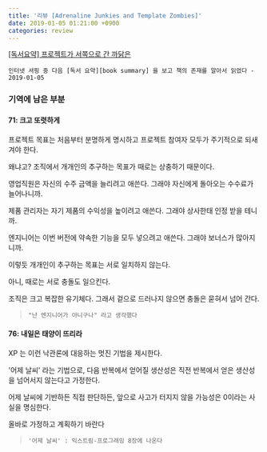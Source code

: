 ```yaml
---
title: '리뷰 [Adrenaline Junkies and Template Zombies]'
date: 2019-01-05 01:21:00 +0900
categories: review
---
```


[[독서요약] 프로젝트가 서쪽으로 간 까닭은][review]

`인터넷 셔핑 중 다음 [독서 요약][book summary] 을 보고 책의 존재를 알아서 읽었다 - 2019-01-05`

### 기역에 남은 부분

#### 71: 크고 또렷하게

프로젝트 목표는 처음부터 분명하게 명시하고 프로젝트 참여자 모두가 주기적으로 되새겨야 한다.

왜냐고? 조직에서 개개인의 추구하는 목표가 때로는 상충하기 때문이다.

영업직원은 자신의 수주 금액을 늘리려고 애쓴다. 그래야 자신에게 돌아오는 수수료가 늘어나니까.

제품 관리자는 자기 제품의 수익성을 높이려고 애쓴다. 그래야 상사한태 인정 받을 테니까.

엔지니어는 이번 버전에 약속한 기능을 모두 넣으려고 애쓴다. 그래야 보너스가 많아지니까.

이렇듯 개개인이 추구하는 목표는 서로 일치하지 않는다.

아니, 때로는 서로 충돌도 일으킨다.

조직은 크고 복잡한 유기체다. 그래서 겉으로 드러나지 않으면 충돌은 묻혀서 넘어 간다.

> `"난 엔지니어가 아니구나" 라고 생각했다`

#### 76: 내일은 태양이 뜨리라

XP 는 이런 낙관론에 대응하는 멋진 기법을 제시한다.

'어제 날씨' 라는 기법으로, 다음 반복에서 얻어질 생산성은 직전 반복에서 얻은 생산성을 넘어서지 않는다고 가정한다.

어제 날씨에 기반하든 직접 판단하든, 앞으로 사고가 터지지 않을 가능성은 0이라는 사실을 명심한다.

올바로 가정하고 계획하기 바란다

> `'어제 날씨' : 익스트림-프로그래밍 8장에 나온다`

[review]: http://jaewook.net/archives/4583
